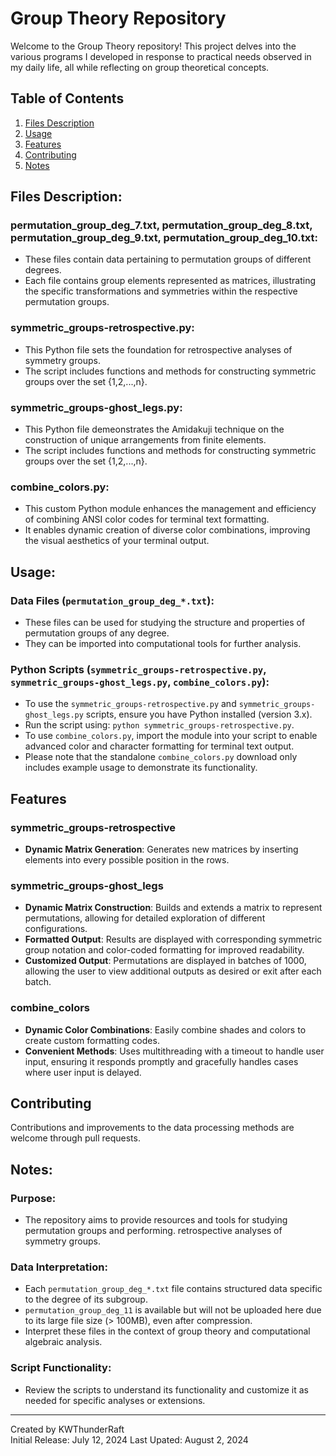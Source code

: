 # Group Theory Repository

Welcome to the Group Theory repository! This project delves into the various programs I developed in response to practical needs observed in my daily life, all while reflecting on group theoretical concepts.

## Table of Contents

1. [Files Description](#files-description)
2. [Usage](#usage)
3. [Features](#features)
4. [Contributing](#contributing)
5. [Notes](#notes)
   
## Files Description:

### permutation_group_deg_7.txt, permutation_group_deg_8.txt, permutation_group_deg_9.txt, permutation_group_deg_10.txt:

- These files contain data pertaining to permutation groups of different degrees.
- Each file contains group elements represented as matrices, illustrating the specific transformations
  and symmetries within the respective permutation groups.

### symmetric_groups-retrospective.py:

- This Python file sets the foundation for retrospective analyses of symmetry groups.
- The script includes functions and methods for constructing symmetric groups over the set {1,2,...,n}.

### symmetric_groups-ghost_legs.py:

- This Python file demeonstrates the Amidakuji technique on the construction of unique arrangements from finite elements.
- The script includes functions and methods for constructing symmetric groups over the set {1,2,...,n}.

### combine_colors.py:
- This custom Python module enhances the management and efficiency of combining ANSI color codes for terminal text formatting.
- It enables dynamic creation of diverse color combinations, improving the visual aesthetics of your terminal output.

## Usage:

### Data Files (`permutation_group_deg_*.txt`):

- These files can be used for studying the structure and properties of permutation groups of any degree.
- They can be imported into computational tools for further analysis.

### Python Scripts (`symmetric_groups-retrospective.py`, `symmetric_groups-ghost_legs.py`, `combine_colors.py`):

- To use the `symmetric_groups-retrospective.py` and `symmetric_groups-ghost_legs.py` scripts, ensure you have Python installed (version 3.x).
- Run the script using: `python symmetric_groups-retrospective.py`.
- To use `combine_colors.py`, import the module into your script to enable advanced color and character formatting for terminal text output.
- Please note that the standalone `combine_colors.py` download only includes example usage to demonstrate its functionality.

## Features

### symmetric_groups-retrospective

- **Dynamic Matrix Generation**: Generates new matrices by inserting elements into every possible position in the rows.

### symmetric_groups-ghost_legs

- **Dynamic Matrix Construction**: Builds and extends a matrix to represent permutations, allowing for detailed exploration of different configurations.
- **Formatted Output**: Results are displayed with corresponding symmetric group notation and color-coded formatting for improved readability.
- **Customized Output**: Permutations are displayed in batches of 1000, allowing the user to view additional outputs as desired or exit after each batch.

### combine_colors

- **Dynamic Color Combinations**: Easily combine shades and colors to create custom formatting codes.
- **Convenient Methods**:  Uses multithreading with a timeout to handle user input, ensuring it responds promptly and gracefully handles cases where user input is delayed.

## Contributing

Contributions and improvements to the data processing methods are welcome through pull requests.

## Notes:

### Purpose:

- The repository aims to provide resources and tools for studying permutation groups and performing.
  retrospective analyses of symmetry groups.

### Data Interpretation:

- Each `permutation_group_deg_*.txt` file contains structured data specific to the degree of its subgroup.
- `permutation_group_deg_11` is available but will not be uploaded here due to its large file size (> 100MB), even after compression.
- Interpret these files in the context of group theory and computational algebraic analysis.

### Script Functionality:

- Review the scripts to understand its functionality and customize it as needed for specific analyses or extensions.

---

Created by KWThunderRaft  
Initial Release: July 12, 2024
Last Upated: August 2, 2024
